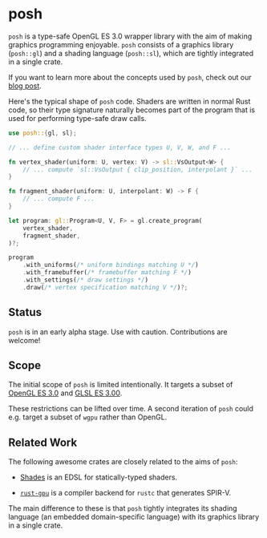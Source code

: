# posh

`posh` is a type-safe OpenGL ES 3.0 wrapper library with the aim of making graphics programming enjoyable.
`posh` consists of a graphics library (`posh::gl`) and a shading language (`posh::sl`), which are tightly integrated in a single crate.

If you want to learn more about the concepts used by `posh`, check out our [blog post](https://leod.github.io/rust/gamedev/posh/2023/06/04/posh.html).

Here's the typical shape of `posh` code. Shaders are written in normal Rust code, so their type signature naturally becomes part of the program that is used for performing type-safe draw calls.
```rust
use posh::{gl, sl};

// ... define custom shader interface types U, V, W, and F ...

fn vertex_shader(uniform: U, vertex: V) -> sl::VsOutput<W> {
    // ... compute `sl::VsOutput { clip_position, interpolant }` ...
}

fn fragment_shader(uniform: U, interpolant: W) -> F {
    // ... compute F ...
}

let program: gl::Program<U, V, F> = gl.create_program(
    vertex_shader,
    fragment_shader,
)?;

program
    .with_uniforms(/* uniform bindings matching U */)
    .with_framebuffer(/* framebuffer matching F */)
    .with_settings(/* draw settings */)
    .draw(/* vertex specification matching V */)?;
```

## Status

`posh` is in an early alpha stage.
Use with caution.
Contributions are welcome!

## Scope

The initial scope of `posh` is limited intentionally.
It targets a subset of [OpenGL ES 3.0](https://registry.khronos.org/OpenGL/specs/es/3.0/es_spec_3.0.pdf) and [GLSL ES 3.00](https://registry.khronos.org/OpenGL/specs/es/3.0/GLSL_ES_Specification_3.00.pdf).

These restrictions can be lifted over time. A second iteration of `posh` could e.g. target a subset of `wgpu` rather than OpenGL.

## Related Work

The following awesome crates are closely related to the aims of `posh`:

- [Shades](https://github.com/phaazon/shades) is an EDSL for statically-typed shaders.

- [`rust-gpu`](https://github.com/EmbarkStudios/rust-gpu) is a compiler backend for `rustc` that generates SPIR-V.

The main difference to these is that `posh` tightly integrates its shading language (an embedded domain-specific language) with its graphics library in a single crate.
